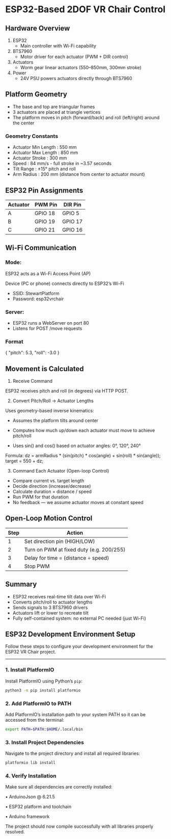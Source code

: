 # ESP32-Based 2DOF VR Chair Control
## Hardware Overview
1. ESP32
   - Main controller with Wi-Fi capability
2. BTS7960
   - Motor driver for each actuator (PWM + DIR control)
3. Actuators
   - Worm gear linear actuators (550–850mm, 300mm stroke)
4. Power
   - 24V PSU powers actuators directly through BTS7960

## Platform Geometry
- The base and top are triangular frames
- 3 actuators are placed at triangle vertices
- The platform moves in pitch (forward/back) and roll (left/right) around the center

### Geometry Constants
- Actuator Min Length :	550 mm
- Actuator Max Length : 850 mm
- Actuator Stroke	: 300 mm
- Speed :	84 mm/s - full stroke in ~3.57 seconds
- Tilt Range :	±15° pitch and roll
- Arm Radius :	200 mm (distance from center to actuator mount)

## ESP32 Pin Assignments
| Actuator | PWM Pin | DIR Pin |
| -------- | ------- | ------- |
| A        | GPIO 18 | GPIO 5  |
| B        | GPIO 19 | GPIO 17 |
| C        | GPIO 21 | GPIO 16 |

## Wi-Fi Communication
### Mode:
ESP32 acts as a Wi-Fi Access Point (AP)

Device (PC or phone) connects directly to ESP32’s Wi-Fi

- SSID: StewartPlatform
- Password: esp32vrchair

### Server:
- ESP32 runs a WebServer on port 80
- Listens for POST /move requests

### Format
{ "pitch": 5.3, "roll": -3.0 }

## Movement is Calculated
1. Receive Command

ESP32 receives pitch and roll (in degrees) via HTTP POST.

2. Convert Pitch/Roll → Actuator Lengths

Uses geometry-based inverse kinematics:

- Assumes the platform tilts around center

- Computes how much up/down each actuator must move to achieve pitch/roll

- Uses sin() and cos() based on actuator angles: 0°, 120°, 240°

Formula:
dz = armRadius * (sin(pitch) * cos(angle) + sin(roll) * sin(angle));
target = 550 + dz;

3. Command Each Actuator (Open-loop Control)
- Compare current vs. target length
- Decide direction (increase/decrease)
- Calculate duration = distance / speed
- Run PWM for that duration
- No feedback — we assume actuator moves at constant speed

## Open-Loop Motion Control
| Step | Action                                   |
| ---- | ---------------------------------------- |
| 1    | Set direction pin (HIGH/LOW)             |
| 2    | Turn on PWM at fixed duty (e.g. 200/255) |
| 3    | Delay for time = (distance ÷ speed)      |
| 4    | Stop PWM                                 |

## Summary
- ESP32 receives real-time tilt data over Wi-Fi
- Converts pitch/roll to actuator lengths
- Sends signals to 3 BTS7960 drivers
- Actuators lift or lower to recreate tilt
- Fully self-contained system: no external PC needed (just Wi-Fi)

## ESP32 Development Environment Setup

Follow these steps to configure your development environment for the ESP32 VR Chair project.

---

###  1. Install PlatformIO

Install PlatformIO using Python’s `pip`:

```bash
python3 -m pip install platformio
```


###  2. Add PlatformIO to PATH

Add PlatformIO’s installation path to your system PATH so it can be accessed from the terminal:

```bash
export PATH=$PATH:$HOME/.local/bin
```

###  3. Install Project Dependencies

Navigate to the project directory and install all required libraries:

```bash
platformio lib install
```

###  4. Verify Installation

Make sure all dependencies are correctly installed:

• ArduinoJson @ 6.21.5

• ESP32 platform and toolchain

• Arduino framework

The project should now compile successfully with all libraries properly resolved.

